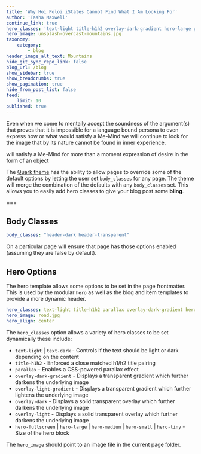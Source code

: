 ```yaml
---
title: 'Why Hoi Poloi iStates Cannot Find What I Am Looking For'
author: 'Tasha Maxwell'
continue_link: true
hero_classes: 'text-light title-h1h2 overlay-dark-gradient hero-large parallax'
hero_image: unsplash-overcast-mountains.jpg
taxonomy:
    category:
        - blog
header_image_alt_text: Mountains
hide_git_sync_repo_link: false
blog_url: /blog
show_sidebar: true
show_breadcrumbs: true
show_pagination: true
hide_from_post_list: false
feed:
    limit: 10
published: true
---
```


Even when we come to mentally accept the soundness of the argument(s) that proves that it is impossible for a language bound persona to even express how or what would satisfy a Me-Mind we will continue to look for the image that by its nature cannot be found in inner experience.

will satisfy a Me-Mind  for more than a moment expression of desire in the form of an object


The [Quark theme](https://getgrav.org/downloads/themes) has the ability to allow pages to override some of the default options by letting the user set `body_classes` for any page.  The theme will merge the combination of the defaults with any `body_classes` set. This allows you to easily add hero classes to give your blog post some **bling**.

===

## Body Classes

```yaml
body_classes: "header-dark header-transparent"
```

On a particular page will ensure that page has those options enabled (assuming they are false by default).

## Hero Options

The hero template allows some options to be set in the page frontmatter. This is used by the modular `hero` as well as the blog and item templates to provide a more dynamic header.

```yaml
hero_classes: text-light title-h1h2 parallax overlay-dark-gradient hero-large
hero_image: road.jpg
hero_align: center
```

The `hero_classes` option allows a variety of hero classes to be set dynamically these include:

* `text-light` | `text-dark` - Controls if the text should be light or dark depending on the content
* `title-h1h2` - Enforced a close matched h1/h2 title pairing
* `parallax` - Enables a CSS-powered parallax effect
* `overlay-dark-gradient` - Displays a transparent gradient which further darkens the underlying image
* `overlay-light-gradient` - Displays a transparent gradient which further lightens the underlying image
* `overlay-dark` - Displays a solid transparent overlay which further darkens the underlying image
* `overlay-light` - Displays a solid transparent overlay which further darkens the underlying image
* `hero-fullscreen` | `hero-large` | `hero-medium` | `hero-small` | `hero-tiny` - Size of the hero block

The `hero_image` should point to an image file in the current page folder.
